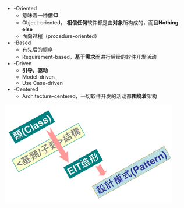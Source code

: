 - -Oriented
	- 意味着一种**信仰**
	- Object-oriented， **相信任何**软件都是由**对象**所构成的，而且**Nothing else**
	- 面向过程（procedure-oriented）
- -Based 
	- 有先后的顺序
	- Requirement-based，**基于需求**而进行后续的软件开发活动
- -Driven
	- **引导，驱动**
	- Model-driven
	- Use Case-driven
- -Centered
	- Architecture-centered，一切软件开发的活动都**围绕着**架构

![](../photo/Pasted%20image%2020230603152754.png)
